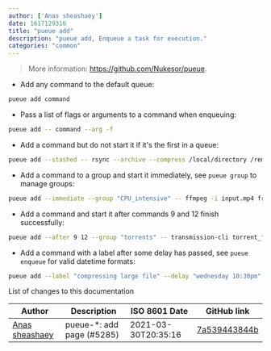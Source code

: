 ```yaml
---
author: ['Anas sheashaey']
date: 1617129316
title: "pueue add"
description: "pueue add, Enqueue a task for execution."
categories: "common"
---
```

> More information: <https://github.com/Nukesor/pueue>.

- Add any command to the default queue:

```bash
pueue add command
```

- Pass a list of flags or arguments to a command when enqueuing:

```bash
pueue add -- command --arg -f
```

- Add a command but do not start it if it's the first in a queue:

```bash
pueue add --stashed -- rsync --archive --compress /local/directory /remote/directory
```

- Add a command to a group and start it immediately, see `pueue group` to manage groups:

```bash
pueue add --immediate --group "CPU_intensive" -- ffmpeg -i input.mp4 frame_%d.png
```

- Add a command and start it after commands 9 and 12 finish successfully:

```bash
pueue add --after 9 12 --group "torrents" -- transmission-cli torrent_file.torrent
```

- Add a command with a label after some delay has passed, see `pueue enqueue` for valid datetime formats:

```bash
pueue add --label "compressing large file" --delay "wednesday 10:30pm" -- "7z a compressed_file.7z large_file.xml"
```
List of changes to this documentation


Author | Description | ISO 8601 Date | GitHub link
------|-----|-----|-----
[Anas sheashaey](mailto:she3sha3y5@gmail.com) | pueue-*: add page (#5285) | 2021-03-30T20:35:16 | [7a539443844b](https://github.com/tldr-pages/tldr/commit/7a539443844bfce6772ba0b2d829ca8e7b9934da)

